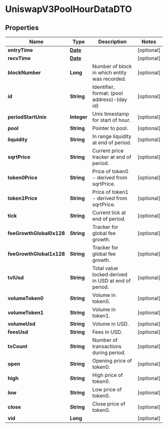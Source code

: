 

# UniswapV3PoolHourDataDTO

## Properties

Name | Type | Description | Notes
------------ | ------------- | ------------- | -------------
**entryTime** | [**Date**](Date.md) |  |  [optional]
**recvTime** | [**Date**](Date.md) |  |  [optional]
**blockNumber** | **Long** | Number of block in which entity was recorded. |  [optional]
**id** | **String** | Identifier, format: (pool address)-(day id) |  [optional]
**periodStartUnix** | **Integer** | Unix timestamp for start of hour. |  [optional]
**pool** | **String** | Pointer to pool. |  [optional]
**liquidity** | **String** | In range liquidity at end of period. |  [optional]
**sqrtPrice** | **String** | Current price tracker at end of period. |  [optional]
**token0Price** | **String** | Price of token0 - derived from sqrtPrice. |  [optional]
**token1Price** | **String** | Price of token1 - derived from sqrtPrice. |  [optional]
**tick** | **String** | Current tick at end of period. |  [optional]
**feeGrowthGlobal0x128** | **String** | Tracker for global fee growth. |  [optional]
**feeGrowthGlobal1x128** | **String** | Tracker for global fee growth. |  [optional]
**tvlUsd** | **String** | Total value locked derived in USD at end of period. |  [optional]
**volumeToken0** | **String** | Volume in token0. |  [optional]
**volumeToken1** | **String** | Volume in token1. |  [optional]
**volumeUsd** | **String** | Volume in USD. |  [optional]
**feesUsd** | **String** | Fees in USD. |  [optional]
**txCount** | **String** | Number of transactions during period. |  [optional]
**open** | **String** | Opening price of token0. |  [optional]
**high** | **String** | High price of token0. |  [optional]
**low** | **String** | Low price of token0. |  [optional]
**close** | **String** | Close price of token0. |  [optional]
**vid** | **Long** |  |  [optional]




